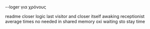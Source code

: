 
--loger για χρόνους


readme
closer logic last visitor and closer itself awaking receptionist
average times no needed in shared memory
oxi waiting sto stay time